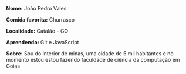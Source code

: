 **Nome:** João Pedro Vales

**Comida favorita:** Churrasco

**Localidade:** Catalão - GO

**Aprendendo:** Git e JavaScript 

**Sobre:** Sou do interior de minas, uma cidade de 5 mil habitantes e no momento estou estou fazendo faculdade de ciência da computação em Goias